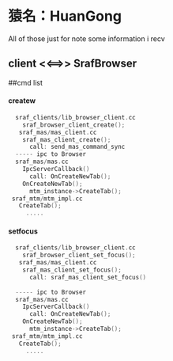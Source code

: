 猿名：HuanGong
=======

All of those just for note some information i recv



## client <<==>> SrafBrowser

##cmd list
#### createw
```c
  sraf_clients/lib_browser_client.cc
    sraf_browser_client_create();
   sraf_mas/mas_client.cc 
    sraf_mas_client_create();
      call: send_mas_command_sync
  ----- ipc to Browser
  sraf_mas/mas.cc
    IpcServerCallback()
      call: OnCreateNewTab();
    OnCreateNewTab();
      mtm_instance->CreateTab();
 sraf_mtm/mtm_impl.cc
   CreateTab();
     .....
```

#### setfocus
```c
  sraf_clients/lib_browser_client.cc
    sraf_browser_client_set_focus();
   sraf_mas/mas_client.cc 
    sraf_mas_client_set_focus();
      call: sraf_mas_client_set_focus()
    
  ----- ipc to Browser
  sraf_mas/mas.cc
    IpcServerCallback()
      call: OnCreateNewTab();
    OnCreateNewTab();
      mtm_instance->CreateTab();
 sraf_mtm/mtm_impl.cc
   CreateTab();
     .....
```